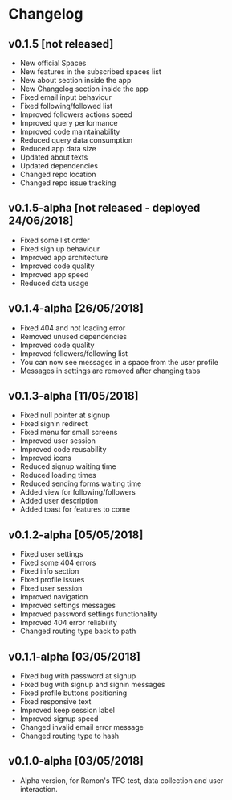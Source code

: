 # Changelog

## v0.1.5 [not released]
- New official Spaces
- New features in the subscribed spaces list
- New about section inside the app
- New Changelog section inside the app
- Fixed email input behaviour
- Fixed following/followed list
- Improved followers actions speed
- Improved query performance
- Improved code maintainability
- Reduced query data consumption
- Reduced app data size
- Updated about texts
- Updated dependencies
- Changed repo location
- Changed repo issue tracking

## v0.1.5-alpha [not released - deployed 24/06/2018]
- Fixed some list order
- Fixed sign up behaviour
- Improved app architecture
- Improved code quality
- Improved app speed
- Reduced data usage

## v0.1.4-alpha [26/05/2018]
- Fixed 404 and not loading error
- Removed unused dependencies
- Improved code quality
- Improved followers/following list
- You can now see messages in a space from the user profile
- Messages in settings are removed after changing tabs

## v0.1.3-alpha [11/05/2018]
- Fixed null pointer at signup
- Fixed signin redirect
- Fixed menu for small screens
- Improved user session
- Improved code reusability
- Improved icons
- Reduced signup waiting time
- Reduced loading times
- Reduced sending forms waiting time
- Added view for following/followers
- Added user description
- Added toast for features to come

## v0.1.2-alpha [05/05/2018]
- Fixed user settings
- Fixed some 404 errors
- Fixed info section
- Fixed profile issues
- Fixed user session
- Improved navigation
- Improved settings messages
- Improved password settings functionality
- Improved 404 error reliability
- Changed routing type back to path

## v0.1.1-alpha [03/05/2018]
- Fixed bug with password at signup
- Fixed bug with signup and signin messages
- Fixed profile buttons positioning
- Fixed responsive text
- Improved keep session label
- Improved signup speed
- Changed invalid email error message
- Changed routing type to hash

## v0.1.0-alpha [03/05/2018]
- Alpha version, for Ramon's TFG test, data collection and user interaction.
